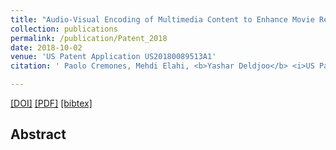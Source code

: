 ```yaml
---
title: "Audio-Visual Encoding of Multimedia Content to Enhance Movie RecommendationS"
collection: publications
permalink: /publication/Patent_2018
date: 2018-10-02
venue: 'US Patent Application US20180089513A1'
citation: ' Paolo Cremones, Mehdi Elahi, <b>Yashar Deldjoo</b> <i>US Patent Application 2018 US20180089513A18 </i><b>(US Patent 2018)</b>.'

---
```


[[DOI]](https://patents.google.com/patent/US20180089513A1/en) [[PDF]]()  [[bibtex]]()

## Abstract
